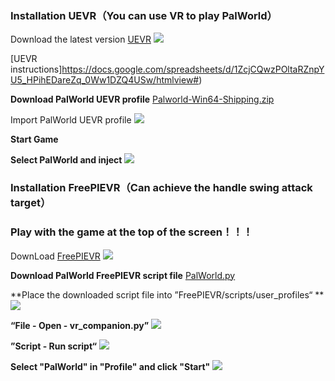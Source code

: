 ### Installation UEVR（You can use VR to play PalWorld）

Download the latest version [UEVR](https://github.com/praydog/UEVR/releases)
![](https://truegear.s3.bitiful.net/PalWorld%2Fimg1.png)

[UEVR instructions]https://docs.google.com/spreadsheets/d/1ZcjCQwzPOltaRZnpYU5_HPihEDareZq_0Ww1DZQ4USw/htmlview#)

**Download PalWorld UEVR profile**  [Palworld-Win64-Shipping.zip](https://github.com/vr-commiter/PalWorld/releases/download/Config/Palworld-Win64-Shipping.zip)

Import PalWorld UEVR profile
![](https://truegear.s3.bitiful.net/PalWorld%2Fimg3.gif)

**Start Game**

**Select PalWorld and inject**
![](https://truegear.s3.bitiful.net/PalWorld%2Fimg5.gif)

### Installation FreePIEVR（Can achieve the handle swing attack target）

### **Play with the game at the top of the screen！！！**

DownLoad [FreePIEVR](https://github.com/Ofisare/VRCompanion/releases)
![](https://truegear.s3.bitiful.net/PalWorld%2Fimg2.png)

**Download PalWorld FreePIEVR script file** [PalWorld.py](https://github.com/vr-commiter/PalWorld/releases/download/Config/PalWorld.py)

**Place the downloaded script file into ”FreePIEVR/scripts/user_profiles“ **
![](https://truegear.s3.bitiful.net/PalWorld%2Fimg6.gif)

**“File - Open - vr_companion.py”** 
![](https://truegear.s3.bitiful.net/PalWorld%2Fimg7.gif)

**”Script - Run script“**
![](https://truegear.s3.bitiful.net/PalWorld%2Fimg8.gif)

**Select "PalWorld" in "Profile" and click "Start"**
![](https://truegear.s3.bitiful.net/PalWorld%2Fimg9.gif)
